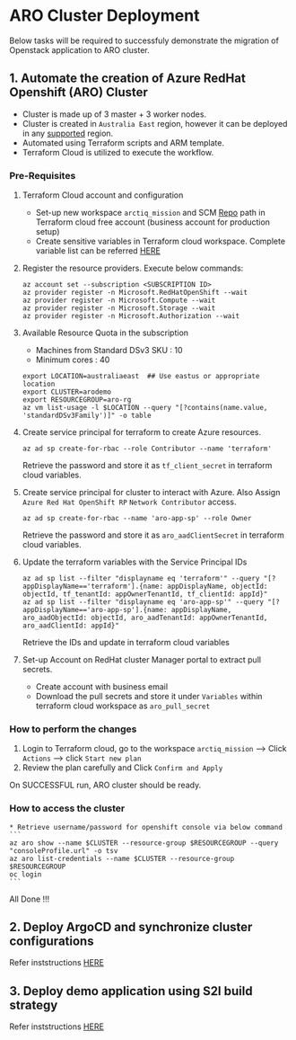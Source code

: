 # ARO Cluster Deployment


Below tasks will be required to successfuly demonstrate the migration of Openstack application to ARO cluster.

## 1. Automate the creation of Azure RedHat Openshift (ARO) Cluster

* Cluster is made up of 3 master + 3 worker nodes.
* Cluster is created in `Australia East` region, however it can be deployed in any [supported](https://azure.microsoft.com/en-us/global-infrastructure/services/?products=openshift&regions=all) region.
* Automated using Terraform scripts and ARM template.
* Terraform Cloud is utilized to execute the workflow.

### Pre-Requisites

1. Terraform Cloud account and configuration

    * Set-up new workspace `arctiq_mission` and SCM [Repo](https://github.com/adi-sharma14/aro-cluster-deployment.git) path in Terraform cloud free account (business account for production setup)
    * Create sensitive variables in Terraform cloud workspace. Complete variable list can be referred [HERE](https://github.com/adi-sharma14/aro-cluster-deployment/blob/main/vars_workspace.auto.tfvars)

2.  Register the resource providers. Execute below commands:
    ```
    az account set --subscription <SUBSCRIPTION ID>
    az provider register -n Microsoft.RedHatOpenShift --wait
    az provider register -n Microsoft.Compute --wait
    az provider register -n Microsoft.Storage --wait
    az provider register -n Microsoft.Authorization --wait
    ```

3. Available Resource Quota in the subscription
    *  Machines from Standard DSv3 SKU : 10
    *  Minimum cores : 40
    ```
    export LOCATION=australiaeast  ## Use eastus or appropriate location
    export CLUSTER=arodemo
    export RESOURCEGROUP=aro-rg
    az vm list-usage -l $LOCATION --query "[?contains(name.value, 'standardDSv3Family')]" -o table
    ```

4. Create service principal for terraform to create Azure resources.
    ```
    az ad sp create-for-rbac --role Contributor --name 'terraform'
    ```
    Retrieve the password and store it as  `tf_client_secret` in terraform cloud variables.

5. Create service principal for cluster to interact with Azure. Also Assign `Azure Red Hat OpenShift RP` `Network Contributor` access. 
    ```
    az ad sp create-for-rbac --name 'aro-app-sp' --role Owner
    ```
    Retrieve the password and store it as  `aro_aadClientSecret` in terraform cloud variables.

6. Update the terraform variables with the Service Principal IDs
    ```
    az ad sp list --filter "displayname eq 'terraform'" --query "[?appDisplayName=='terraform'].{name: appDisplayName, objectId: objectId, tf_tenantId: appOwnerTenantId, tf_clientId: appId}"
    az ad sp list --filter "displayname eq 'aro-app-sp'" --query "[?appDisplayName=='aro-app-sp'].{name: appDisplayName, aro_aadObjectId: objectId, aro_aadTenantId: appOwnerTenantId, aro_aadClientId: appId}"

    ```
    Retrieve the IDs and update in terraform cloud variables

7. Set-up Account on RedHat cluster Manager portal to extract pull secrets.
    * Create account with business email
    * Download the pull secrets and store it under `Variables` within terraform cloud workspace as `aro_pull_secret`


### How to perform the changes
1. Login to Terraform cloud, go to the workspace `arctiq_mission` --> Click  `Actions` --> click `Start new plan`
2. Review the plan carefully and Click `Confirm and Apply`

On SUCCESSFUL run, ARO cluster should be ready.

### How to access the cluster

    * Retrieve username/password for openshift console via below command
    ```
    az aro show --name $CLUSTER --resource-group $RESOURCEGROUP --query "consoleProfile.url" -o tsv
    az aro list-credentials --name $CLUSTER --resource-group $RESOURCEGROUP
    oc login
    ```
All Done !!!

## 2. Deploy ArgoCD and synchronize cluster configurations

Refer inststructions [HERE](https://github.com/adi-sharma14/aro-configs)


## 3. Deploy demo application using S2I build strategy

Refer inststructions [HERE](https://github.com/adi-sharma14/aro-configs)


